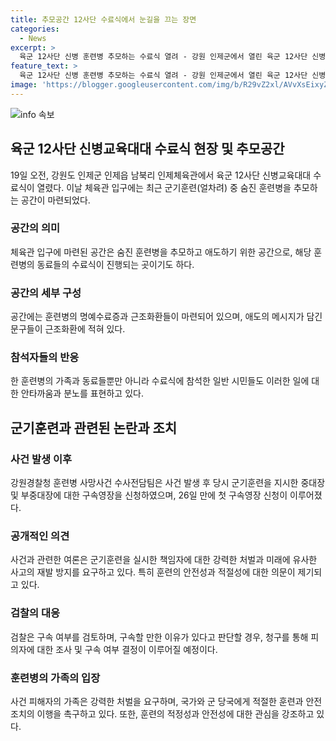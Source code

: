 ```yaml
---
title: 추모공간 12사단 수료식에서 눈길을 끄는 장면
categories:
  - News
excerpt: >
  육군 12사단 신병 훈련병 추모하는 수료식 열려 - 강원 인제군에서 열린 육군 12사단 신병 수료식에는 군기훈련 중 쓰러져 사망한 훈련병을 추모하는 공간이 마련됐다. 훈련병의 부모와 동료들은 이에 안타까움과 분노를 표했고, 사망 사건 관련 중대장과 부중대장에 대한 구속영장이 신청되었다.
feature_text: >
  육군 12사단 신병 훈련병 추모하는 수료식 열려 - 강원 인제군에서 열린 육군 12사단 신병 수료식에는 군기훈련 중 쓰러져 사망한 훈련병을 추모하는 공간이 마련됐다. 훈련병의 부모와 동료들은 이에 안타까움과 분노를 표했고, 사망 사건 관련 중대장과 부중대장에 대한 구속영장이 신청되었다.
image: 'https://blogger.googleusercontent.com/img/b/R29vZ2xl/AVvXsEixyZcFfHzMRdzZMjFBmAUKJYCLCGyLL1o632UiGVXcaFdKo_bkvkuCioo0uUKlGfBVcT3P84aROyZIXSBEx3Aw5nCQ3pTgDom1WDC4m8eifvWiAmWEEVb4x6G_l8C0QH225ldMjyaFvpxGEBGNO37VmDTDMHGhJPq73UglMfDca1-0aw/s1600/blogspot.png'
---
```


<p><img src="https://blogger.googleusercontent.com/img/b/R29vZ2xl/AVvXsEixyZcFfHzMRdzZMjFBmAUKJYCLCGyLL1o632UiGVXcaFdKo_bkvkuCioo0uUKlGfBVcT3P84aROyZIXSBEx3Aw5nCQ3pTgDom1WDC4m8eifvWiAmWEEVb4x6G_l8C0QH225ldMjyaFvpxGEBGNO37VmDTDMHGhJPq73UglMfDca1-0aw/s1600/blogspot.png" alt="info 속보" /></p>

<h2 data-ke-size="size26">육군 12사단 신병교육대대 수료식 현장 및 추모공간</h2>

<p data-ke-size="size16">19일 오전, 강원도 인제군 인제읍 남북리 인제체육관에서 육군 12사단 신병교육대대 수료식이 열렸다. 이날 체육관 입구에는 최근 군기훈련(얼차려) 중 숨진 훈련병을 추모하는 공간이 마련되었다.</p>

<h3>공간의 의미</h3>

<p data-ke-size="size16">체육관 입구에 마련된 공간은 숨진 훈련병을 추모하고 애도하기 위한 공간으로, 해당 훈련병의 동료들의 수료식이 진행되는 곳이기도 하다.</p>

<h3>공간의 세부 구성</h3>

<p data-ke-size="size16">공간에는 훈련병의 명예수료증과 근조화환들이 마련되어 있으며, 애도의 메시지가 담긴 문구들이 근조화환에 적혀 있다.</p>

<h3>참석자들의 반응</h3>

<p data-ke-size="size16">한 훈련병의 가족과 동료들뿐만 아니라 수료식에 참석한 일반 시민들도 이러한 일에 대한 안타까움과 분노를 표현하고 있다.</p>

<h2 data-ke-size="size26">군기훈련과 관련된 논란과 조치</h2>

<h3>사건 발생 이후</h3>

<p data-ke-size="size16">강원경찰청 훈련병 사망사건 수사전담팀은 사건 발생 후 당시 군기훈련을 지시한 중대장 및 부중대장에 대한 구속영장을 신청하였으며, 26일 만에 첫 구속영장 신청이 이루어졌다.</p>

<h3>공개적인 의견</h3>

<p data-ke-size="size16">사건과 관련한 여론은 군기훈련을 실시한 책임자에 대한 강력한 처벌과 미래에 유사한 사고의 재발 방지를 요구하고 있다. 특히 훈련의 안전성과 적절성에 대한 의문이 제기되고 있다.</p>

<h3>검찰의 대응</h3>

<p data-ke-size="size16">검찰은 구속 여부를 검토하며, 구속할 만한 이유가 있다고 판단할 경우, 청구를 통해 피의자에 대한 조사 및 구속 여부 결정이 이루어질 예정이다.</p>

<h3>훈련병의 가족의 입장</h3>

<p data-ke-size="size16">사건 피해자의 가족은 강력한 처벌을 요구하며, 국가와 군 당국에게 적절한 훈련과 안전조치의 이행을 촉구하고 있다. 또한, 훈련의 적정성과 안전성에 대한 관심을 강조하고 있다.</p>

